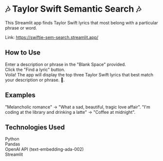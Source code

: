 # 🎶 Taylor Swift Semantic Search 🎶

This Streamlit app finds Taylor Swift lyrics that most belong with a particular phrase or word.

Link: https://swiftie-sem-search.streamlit.app/

## How to Use
Enter a description or phrase in the "Blank Space" provided.  
Click the "Find a lyric" button.  
Voila! The app will display the top three Taylor Swift lyrics that best match your description or phrase. 🤗. 

## Examples
"Melancholic romance" → "What a sad, beautiful, tragic love affair". 
"I'm coding at the library and drinking a latte" → "Coffee at midnight". 

## Technologies Used
Python  
Pandas  
OpenAI API (text-embedding-ada-002)    
Streamlit
